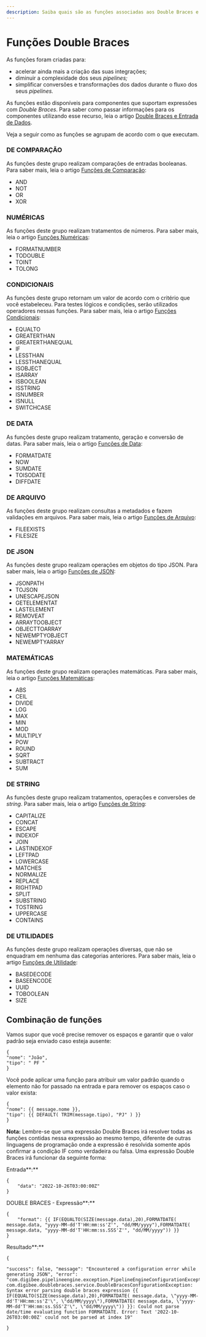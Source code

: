 ```yaml
---
description: Saiba quais são as funções associadas aos Double Braces e como utilizá-las.
---
```


# Funções Double Braces

As funções foram criadas para:

* acelerar ainda mais a criação das suas integrações;
* diminuir a complexidade dos seus _pipelines;_
* simplificar conversões e transformações dos dados durante o fluxo dos seus _pipelines._

As funções estão disponíveis para componentes que suportam expressões com _Double Braces_. Para saber como passar informações para os componentes utilizando esse recurso, leia o artigo [Double Braces e Entrada de Dados](double-braces-e-entrada-de-dados.md).

Veja a seguir como as funções se agrupam de acordo com o que executam.

### DE COMPARAÇÃO <a href="#de-comparao" id="de-comparao"></a>

As funções deste grupo realizam comparações de entradas booleanas. Para saber mais, leia o artigo [Funções de Comparação](funcoes-de-comparacao.md):

* AND
* NOT
* OR
* XOR

### NUMÉRICAS <a href="#numricas" id="numricas"></a>

As funções deste grupo realizam tratamentos de números. Para saber mais, leia o artigo [Funções Numéricas](funcoes-numericas.md):

* FORMATNUMBER
* TODOUBLE
* TOINT
* TOLONG

### CONDICIONAIS <a href="#condicionais" id="condicionais"></a>

As funções deste grupo retornam um valor de acordo com o critério que você estabeleceu. Para testes lógicos e condições, serão utilizados operadores nessas funções. Para saber mais, leia o artigo [Funções Condicionais](funcoes-condicionais.md):

* EQUALTO
* GREATERTHAN
* GREATERTHANEQUAL
* IF
* LESSTHAN
* LESSTHANEQUAL
* ISOBJECT
* ISARRAY
* ISBOOLEAN
* ISSTRING
* ISNUMBER
* ISNULL
* SWITCHCASE

### DE DATA <a href="#de-data" id="de-data"></a>

As funções deste grupo realizam tratamento, geração e conversão de datas. Para saber mais, leia o artigo [Funções de Data](funcoes-de-data.md):

* FORMATDATE
* NOW
* SUMDATE
* TOISODATE
* DIFFDATE

### DE ARQUIVO <a href="#de-arquivo" id="de-arquivo"></a>

As funções deste grupo realizam consultas a metadados e fazem validações em arquivos. Para saber mais, leia o artigo [Funções de Arquivo](funcoes-de-arquivo.md):&#x20;

* FILEEXISTS
* FILESIZE

### DE JSON <a href="#de-json" id="de-json"></a>

As funções deste grupo realizam operações em objetos do tipo JSON. Para saber mais, leia o artigo [Funções de JSON](funcoes-de-json.md):

* JSONPATH
* TOJSON
* UNESCAPEJSON
* GETELEMENTAT
* LASTELEMENT
* REMOVEAT
* ARRAYTOOBJECT
* OBJECTTOARRAY
* NEWEMPTYOBJECT
* NEWEMPTYARRAY

### MATEMÁTICAS <a href="#matemticas" id="matemticas"></a>

As funções deste grupo realizam operações matemáticas. Para saber mais, leia o artigo [Funções Matemáticas](funcoes-matematicas.md):

* ABS
* CEIL
* DIVIDE
* LOG
* MAX
* MIN
* MOD
* MULTIPLY
* POW
* ROUND
* SQRT
* SUBTRACT
* SUM

### DE STRING <a href="#de-string" id="de-string"></a>

As funções deste grupo realizam tratamentos, operações e conversões de _string_. Para saber mais, leia o artigo [Funções de String](funcoes-de-string.md):

* CAPITALIZE
* CONCAT
* ESCAPE
* INDEXOF
* JOIN
* LASTINDEXOF
* LEFTPAD
* LOWERCASE
* MATCHES
* NORMALIZE
* REPLACE
* RIGHTPAD
* SPLIT
* SUBSTRING
* TOSTRING
* UPPERCASE
* CONTAINS

### DE UTILIDADES <a href="#de-utilidades" id="de-utilidades"></a>

As funções deste grupo realizam operações diversas, que não se enquadram em nenhuma das categorias anteriores. Para saber mais, leia o artigo [Funções de Utilidade](double-braces-funcoes-de-utilidades.md):&#x20;

* BASEDECODE
* BASEENCODE
* UUID
* TOBOOLEAN
* SIZE

## Combinação de funções <a href="#combinao-de-funes" id="combinao-de-funes"></a>

Vamos supor que você precise remover os espaços e garantir que o valor padrão seja enviado caso esteja ausente:

```
{
"nome": "João",
"tipo": " PF "
}
```

Você pode aplicar uma função para atribuir um valor padrão quando o elemento não for passado na entrada e para remover os espaços caso o valor exista:

```
{
"nome": {{ message.nome }},
"tipo": {{ DEFAULT( TRIM(message.tipo), "PJ" ) }}
}
```

**Nota:** Lembre-se que uma expressão Double Braces irá resolver todas as funções contidas nessa expressão ao mesmo tempo, diferente de outras linguagens de programação onde a expressão é resolvida somente após confirmar a condição IF como verdadeira ou falsa. Uma expressão Double Braces irá funcionar da seguinte forma:

Entrada\*\*:\*\*

```
{
    "data": "2022-10-26T03:00:00Z"
}
```

DOUBLE BRACES - Expressão\*\*:\*\*

```
{
    "format": {{ IF(EQUALTO(SIZE(message.data),20),FORMATDATE( message.data, "yyyy-MM-dd'T'HH:mm:ss'Z'", "dd/MM/yyyy"),FORMATDATE( message.data, "yyyy-MM-dd'T'HH:mm:ss.SSS'Z'", "dd/MM/yyyy")) }}
}
```

Resultado\*\*:\*\*

```
{

"success": false, "message": "Encountered a configuration error while generating JSON", "error": "com.digibee.pipelineengine.exception.PipelineEngineConfigurationException: com.digibee.doublebraces.service.DoubleBracesConfigurationException: Syntax error parsing double braces expression {{ IF(EQUALTO(SIZE(message.data),20),FORMATDATE( message.data, \"yyyy-MM-dd'T'HH:mm:ss'Z'\", \"dd/MM/yyyy\"),FORMATDATE( message.data, \"yyyy-MM-dd'T'HH:mm:ss.SSS'Z'\", \"dd/MM/yyyy\")) }}: Could not parse date/time evaluating function FORMATDATE. Error: Text '2022-10-26T03:00:00Z' could not be parsed at index 19"

}
```

